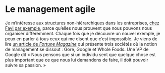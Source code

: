 # Le management agile

Je m’intéresse aux structures non-hiérarchiques dans les entreprises, [chez Favi par exemple](/2007/12/07/zero-hierarchie-c%e2%80%99est-possible/), parce qu’elles nous prouvent que nous pouvons nous organiser différemment. Chaque fois que je découvre un nouvel exemple, je peux en parler à tous ceux qui me disent que c’est impossible. Je viens de lire [un article de *Fortune Magazine*](http://www.washingtonspeakers.com/prod_images/pdfs/HamelGary.BreakFree.09.19.07.pdf) qui présente trois sociétés où la notion de management se dissout : Gore, Google et Whole Foods. Une VP de Google dit « Nous pensons que si un individu sent que quelque chose est plus important que ce que nous lui demandons de faire, il doit pouvoir suivre sa passion. »